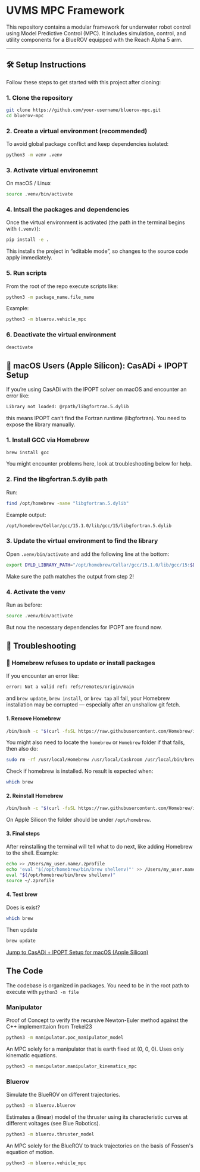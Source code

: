 # UVMS MPC Framework

This repository contains a modular framework for underwater robot control using Model Predictive Control (MPC). It includes simulation, control, and utility components for a BlueROV equipped with the Reach Alpha 5 arm.

---

## 🛠️ Setup Instructions

Follow these steps to get started with this project after cloning:

### 1. Clone the repository

```bash
git clone https://github.com/your-username/bluerov-mpc.git
cd bluerov-mpc
```

### 2. Create a virtual environment (recommended)

To avoid global package conflict and keep dependencies isolated:
```bash
python3 -m venv .venv
```

### 3. Activate virtual environemnt

On macOS / Linux
```bash
source .venv/bin/activate
```

### 4. Intsall the packages and dependencies

Once the virtual environment is activated (the path in the terminal begins with `(.venv)`):
```bash
pip install -e .
```
This installs the project in “editable mode”, so changes to the source code apply immediately.

### 5. Run scripts

From the root of the repo execute scripts like:
```bash
python3 -m package_name.file_name
```
Example:
```bash
python3 -m bluerov.vehicle_mpc
```

### 6. Deactivate the virtual environment

```bash
deactivate
```

## 🧠 macOS Users (Apple Silicon): CasADi + IPOPT Setup

If you’re using CasADi with the IPOPT solver on macOS and encounter an error like:
```bash
Library not loaded: @rpath/libgfortran.5.dylib
```
this means IPOPT can’t find the Fortran runtime (libgfortran). You need to expose the library manually.

### 1. Install GCC via Homebrew

```bash
brew install gcc
```

You might encounter problems here, look at troubleshooting below for help.

### 2. Find the libgfortran.5.dylib path

Run:

```bash
find /opt/homebrew -name "libgfortran.5.dylib"
```

Example output:
```bash
/opt/homebrew/Cellar/gcc/15.1.0/lib/gcc/15/libgfortran.5.dylib
```

### 3. Update the virtual environment to find the library

Open `.venv/bin/activate` and add the following line at the bottom:
```bash
export DYLD_LIBRARY_PATH="/opt/homebrew/Cellar/gcc/15.1.0/lib/gcc/15:$DYLD_LIBRARY_PATH"
```
Make sure the path matches the output from step 2!

### 4. Activate the venv

Run as before:
```bash
source .venv/bin/activate
```
But now the necessary dependencies for IPOPT are found now.

## 🧯 Troubleshooting

### 🧨 Homebrew refuses to update or install packages

If you encounter an error like:
```bash
error: Not a valid ref: refs/remotes/origin/main
```
and `brew update`, `brew install`, or `brew tap` all fail, your Homebrew installation may be corrupted — especially after an unshallow git fetch.

#### 1. Remove Homebrew

```bash
/bin/bash -c "$(curl -fsSL https://raw.githubusercontent.com/Homebrew/install/master/uninstall.sh)"
```
You might also need to locate the `homebrew` or `Homebrew` folder if that fails, then also do:
```bash
sudo rm -rf /usr/local/Homebrew /usr/local/Caskroom /usr/local/bin/brew
```

Check if homebrew is installed. No result is expected when:
```bash
which brew
```

#### 2. Reinstall Homebrew

```bash
/bin/bash -c "$(curl -fsSL https://raw.githubusercontent.com/Homebrew/install/master/install.sh)"
```

On Apple Silicon the folder should be under `/opt/homebrew`.

#### 3. Final steps

After reinstalling the terminal will tell what to do next, like adding Homebrew to the shell.
Example:
```bash
echo >> /Users/my_user.name/.zprofile
echo 'eval "$(/opt/homebrew/bin/brew shellenv)"' >> /Users/my_user.name/.zprofile
eval "$(/opt/homebrew/bin/brew shellenv)"
source ~/.zprofile
```

#### 4. Test brew

Does is exist?
```bash
which brew
```

Then update
```bash
brew update
```

[Jump to CasADi + IPOPT Setup for macOS (Apple Silicon)](#-macos-users-apple-silicon-casadi--ipopt-setup)


## The Code

The codebase is organized in packages. You need to be in the root path to execute with `python3 -m file`

### Manipulator

Proof of Concept to verify the recursive Newton-Euler method against the C++ implementtaion from Trekel23
```bash
python3 -m manipulator.poc_manipulator_model
```

An MPC solely for a manipulator that is earth fixed at (0, 0, 0). Uses only kinematic equations.
```bash
python3 -m manipulator.manipulator_kinematics_mpc
```

### Bluerov

Simulate the BlueROV on different trajectories.
```bash
python3 -m bluerov.bluerov
```

Estimates a (linear) model of the thruster using its characteristic curves at different voltages (see Blue Robotics).
```bash
python3 -m bluerov.thruster_model
```

An MPC solely for the BlueROV to track trajectories on the basis of Fossen's equation of motion.
```bash
python3 -m bluerov.vehicle_mpc
```